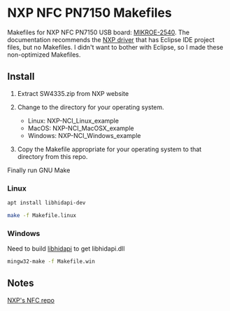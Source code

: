 # NXP NFC PN7150 Makefiles

Makefiles for NXP NFC PN7150 USB board: [MIKROE-2540](https://www.mikroe.com/nfc-usb-dongle).
The documentation recommends the [NXP driver](http://www.nxp.com/documents/software/SW4335.zip) that has Eclipse IDE project files, but no Makefiles.
I didn't want to bother with Eclipse, so I made these non-optimized Makefiles.

## Install

1. Extract SW4335.zip from NXP website
2. Change to the directory for your operating system.

    * Linux: NXP-NCI_Linux_example 
    * MacOS: NXP-NCI_MacOSX_example
    * Windows: NXP-NCI_Windows_example
3. Copy the Makefile appropriate for your operating system to that directory from this repo.


Finally run GNU Make

### Linux

```sh
apt install libhidapi-dev
```

```sh
make -f Makefile.linux
```

### Windows

Need to build [libhidapi](https://github.com/signal11/hidapi) to get libhidapi.dll

```sh
mingw32-make -f Makefile.win
```


## Notes

[NXP's NFC repo](https://github.com/NXPNFCLinux/linux_libnfc-nci/)